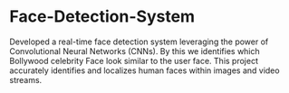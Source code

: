 # Face-Detection-System
Developed a real-time face detection system leveraging the power of Convolutional Neural Networks (CNNs). By  this we identifies which Bollywood celebrity Face look similar to the user face. This project accurately identifies and localizes human faces within images and video streams.
